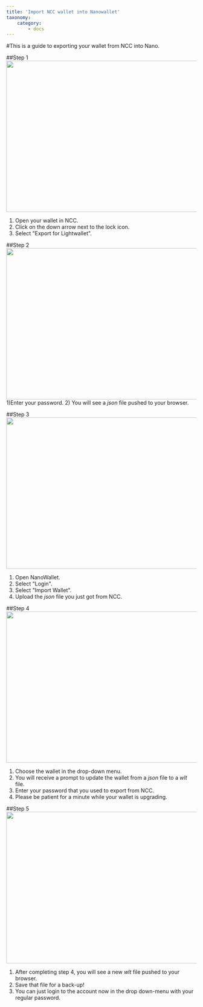 ```yaml
---
title: 'Import NCC wallet into Nanowallet'
taxonomy:
    category:
        - docs
---
```


#This is a guide to exporting your wallet from NCC into Nano.   


##Step 1
<img src="/uploads/default/original/1X/4293a9591cf7d74959b3e89abc25cc084ab7c2d1.png" width="690" height="400">
1) Open your wallet in NCC.
2) Click on the down arrow next to the lock icon.
3) Select "Export for Lightwallet".  


##Step 2
<img src="/uploads/default/original/1X/8f4520d7b35f4e0c0c18dad2d519b2dca8eccb32.PNG" width="690" height="400">
1)Enter your password.
2) You will see a *json* file pushed to your browser.  


##Step 3
<img src="/uploads/default/original/1X/bfe3efc315839c09a15b737a26883bf6e15d0072.png" width="690" height="400">
1) Open NanoWallet.
2) Select "Login".
3) Select "Import Wallet".
4) Upload the *json* file you just got from NCC.  


##Step 4
<img src="/uploads/default/original/1X/35da3ff0d8f49e5c1bb3de2d458774759b6eb0d6.png" width="690" height="400">
1) Choose the wallet in the drop-down menu.
2) You will receive a prompt to update the wallet from a *json* file to a *wlt* file.
3) Enter your password that you used to export from NCC.  
4) Please be patient for a minute while your wallet is upgrading.  


##Step 5
<img src="/uploads/default/original/1X/23e132bdacfdf8dc7ef1672f271ca20fa73826fc.png" width="689" height="401">
1) After completing step 4, you will see a new *wlt* file pushed to your browser.
2) Save that file for a back-up!
3) You can just login to the account now in the drop down-menu with your regular password.